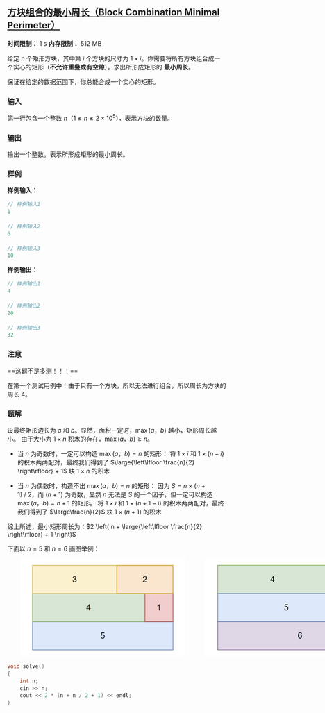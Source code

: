## [方块组合的最小周长（Block Combination Minimal Perimeter）](https://ac.nowcoder.com/acm/contest/108302/I)

**时间限制：** 1 s
**内存限制：** 512 MB



给定 $n$ 个矩形方块，其中第 $i$ 个方块的尺寸为 $1 \times i$。你需要将所有方块组合成一个实心的矩形（**不允许重叠或有空隙**）。求出所形成矩形的 **最小周长**。

保证在给定的数据范围下，你总能合成一个实心的矩形。







### 输入

第一行包含一个整数 $n$（$1 \le n \le 2 \times 10^5$），表示方块的数量。





### 输出

输出一个整数，表示所形成矩形的最小周长。





### 样例

**样例输入：**

```cpp
// 样例输入1
1

// 样例输入2
6

// 样例输入3
10
```



**样例输出：**

```cpp
// 样例输出1
4

// 样例输出2
20

// 样例输出3
32
```





### 注意

==这题不是多测！！！==

在第一个测试用例中：由于只有一个方块，所以无法进行组合，所以周长为方块的周长 $4$。





### 题解

设最终矩形边长为 $a$ 和 $b$。显然，面积一定时，$\max(a$，$b)$ 越小，矩形周长越小。
由于大小为 $1 \times n$ 积木的存在，$\max(a$，$b) \geq n$。

* 当 $n$ 为奇数时，一定可以构造 $\max(a$，$b) = n$ 的矩形：
	将 $1 \times i$  和 $1 \times (n - i)$ 的积木两两配对，最终我们得到了 $\large{\left\lfloor \frac{n}{2} \right\rfloor} + 1$ 块 $1 \times n$ 的积木

* 当 $n$ 为偶数时，构造不出 $\max(a$，$b) = n$ 的矩形：
	因为 $S = n \times (n + 1)\ /\ 2$，而 $(n + 1)$ 为奇数，显然 $n$ 无法是 $S$ 的一个因子，但一定可以构造 $\max(a$，$b) = n + 1$ 的矩形。
	将 $1 \times i$  和 $1 \times (n  + 1 - i)$ 的积木两两配对，最终我们得到了 $\large\frac{n}{2}$ 块 $1 \times (n + 1)$ 的积木

综上所述，最小矩形周长为：$2 \left( n + \large{\left\lfloor \frac{n}{2} \right\rfloor} + 1 \right)$



下面以 $n = 5$ 和 $n = 6$ 画图举例：

<div style="display: flex; align-items: center;">
	<img src="assets/2025-08-01-01.png" style="zoom: 30%; height: 750px; margin-left: 100px;">
	<img src="assets/2025-08-01-02.png" style="zoom: 30%; height: 750px; margin-left: 150px;">
</div> 



```cpp
void solve()  
{  
    int n;  
    cin >> n;  
    cout << 2 * (n + n / 2 + 1) << endl;  
}
```